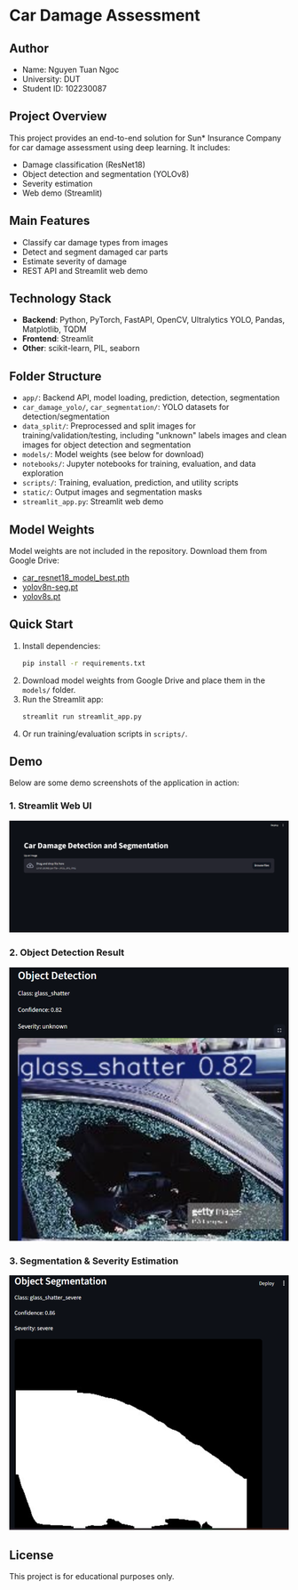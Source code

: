 # Car Damage Assessment

## Author
- Name: Nguyen Tuan Ngoc
- University: DUT
- Student ID: 102230087

## Project Overview
This project provides an end-to-end solution for Sun* Insurance Company for car damage assessment using deep learning. It includes:
- Damage classification (ResNet18)
- Object detection and segmentation (YOLOv8)
- Severity estimation 
- Web demo (Streamlit)

## Main Features
- Classify car damage types from images
- Detect and segment damaged car parts
- Estimate severity of damage
- REST API and Streamlit web demo

## Technology Stack
- **Backend**: Python, PyTorch, FastAPI, OpenCV, Ultralytics YOLO, Pandas, Matplotlib, TQDM
- **Frontend**: Streamlit
- **Other**: scikit-learn, PIL, seaborn

## Folder Structure
- `app/`: Backend API, model loading, prediction, detection, segmentation
- `car_damage_yolo/`, `car_segmentation/`: YOLO datasets for detection/segmentation
- `data_split/`: Preprocessed and split images for training/validation/testing, including "unknown" labels images and clean images for object detection and segmentation
- `models/`: Model weights (see below for download)
- `notebooks/`: Jupyter notebooks for training, evaluation, and data exploration
- `scripts/`: Training, evaluation, prediction, and utility scripts
- `static/`: Output images and segmentation masks
- `streamlit_app.py`: Streamlit web demo

## Model Weights
Model weights are not included in the repository. Download them from Google Drive:
- [car_resnet18_model_best.pth](https://drive.google.com/drive/u/0/folders/1BZrsCd0w1LLyp7skGPFr9yNJtmrVdNJ5)
- [yolov8n-seg.pt](https://drive.google.com/drive/u/0/folders/1BZrsCd0w1LLyp7skGPFr9yNJtmrVdNJ5)
- [yolov8s.pt](https://drive.google.com/drive/u/0/folders/1BZrsCd0w1LLyp7skGPFr9yNJtmrVdNJ5)

## Quick Start
1. Install dependencies:
   ```bash
   pip install -r requirements.txt
   ```
2. Download model weights from Google Drive and place them in the `models/` folder.
3. Run the Streamlit app:
   ```bash
   streamlit run streamlit_app.py
   ```
4. Or run training/evaluation scripts in `scripts/`.

## Demo
Below are some demo screenshots of the application in action:

### 1. Streamlit Web UI
![Streamlit Web UI](screenshots/streamlit_ui.png)

### 2. Object Detection Result
![Object Detection](screenshots/object_detect.png)

### 3. Segmentation & Severity Estimation
![Segmentation & Severity Estimation](screenshots/segment_estimat.png)

## License
This project is for educational purposes only.
